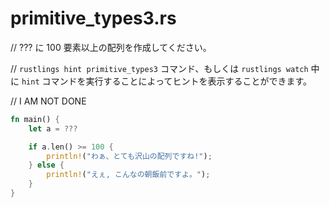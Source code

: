 # primitive_types3.rs

// ??? に 100 要素以上の配列を作成してください。

// `rustlings hint primitive_types3` コマンド、もしくは `rustlings watch` 中に `hint` コマンドを実行することによってヒントを表示することができます。

// I AM NOT DONE

```rust
fn main() {
    let a = ???

    if a.len() >= 100 {
        println!("わぁ、とても沢山の配列ですね!");
    } else {
        println!("えぇ, こんなの朝飯前ですよ。");
    }
}
```

<!---
// primitive_types3.rs
// Create an array with at least 100 elements in it where the ??? is.
// Execute `rustlings hint primitive_types3` or use the `hint` watch subcommand for a hint.

// I AM NOT DONE

fn main() {
    let a = ???

    if a.len() >= 100 {
        println!("Wow, that's a big array!");
    } else {
        println!("Meh, I eat arrays like that for breakfast.");
    }
}
--->
